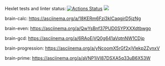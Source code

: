 Hexlet tests and linter status:
[![Actions Status](https://github.com/KoDanny/frontend-project-44/workflows/hexlet-check/badge.svg)](https://github.com/KoDanny/frontend-project-44/actions)
<a href="https://codeclimate.com/github/KoDanny/frontend-project-44/maintainability"><img src="https://api.codeclimate.com/v1/badges/8ab46c1b075eeec30543/maintainability" /></a>


brain-calc: https://asciinema.org/a/18KERm6Fzi3kICaqgjrD5jzNg

brain-even: https://asciinema.org/a/QwYsBnf37PUD0SYPXXXdtbwgo

brain-gcd: https://asciinema.org/a/6RAoEjVQ0g641aVqtnNW1CDjp

brain-progression: https://asciinema.org/a/yNcoomX5rGf2xjVlekp2ZynxV

brain-prime: https://asciinema.org/a/aVNP1iVl87DSXA5q33uB6X53W
